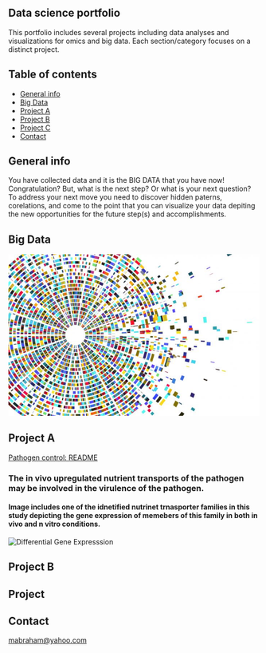 ## Data science portfolio

This portfolio includes several projects including data analyses and visualizations for omics and big data. Each section/category focuses on a distinct project.

## Table of contents
* [General info](#general-info)
* [Big Data](#image)
* [Project A](#project)
* [Project B](#project)
* [Project C](#project)
* [Contact](#contact)

## General info
You have collected data and it is the BIG DATA that you have now! Congratulation? But, what is the next step? Or what is your next question? To address your next move you need to  discover hidden paterns, corelations, and come to the point that you can visualize your data depiting the new opportunities for the future step(s) and accomplishments.

## Big Data
![Dats](./Welcome.jpg)

## Project A
[Pathogen control: README](./ProjectA/README_ProjectA.md) 
### The in vivo upregulated nutrient transports of the pathogen may be involved in the virulence of the pathogen.
#### Image includes  one of the idnetified nutrinet trnasporter families in this study depicting the gene expression of memebers of this family in both in vivo and n vitro conditions.
![Differential Gene Expresssion](./ProjectA/heatmap.tif)

## Project B

## Project  

## Contact
mabraham@yahoo.com



